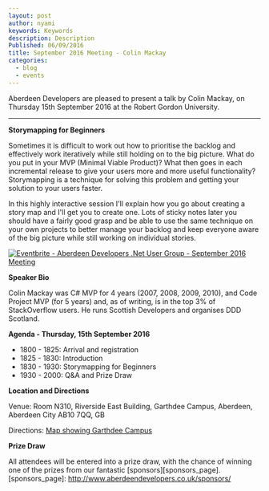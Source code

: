 ```yaml
---
layout: post
author: nyami
keywords: Keywords
description: Description
Published: 06/09/2016
title: September 2016 Meeting - Colin Mackay
categories:
  - blog
  - events
---
```

Aberdeen Developers are pleased to present a talk by Colin Mackay, on Thursday 15th September 2016 at the Robert Gordon University.

***

**Storymapping for Beginners**

Sometimes it is difficult to work out how to prioritise the backlog and effectively work iteratively while still holding on to the big picture. What do you put in your MVP (Minimal Viable Product)? What then goes in each incremental release to give your users more and more useful functionality? Storymapping is a technique for solving this problem and getting your solution to your users faster.

In this highly interactive session I'll explain how you go about creating a story map and I'll get you to create one. Lots of sticky notes later you should have a fairly good grasp and be able to use the same technique on your own projects to better manage your backlog and keep everyone aware of the big picture while still working on individual stories.

[![Eventbrite - Aberdeen Developers .Net User Group - September 2016 Meeting](https://www.eventbrite.com/custombutton?eid=11987778769)](http://www.eventbrite.com/e/aberdeen-developers-net-user-group-september-2016-meeting-tickets-27403321071?aff=blog)

**Speaker Bio**

Colin Mackay was C# MVP for 4 years (2007, 2008, 2009, 2010), and Code Project MVP (for 5 years) and, as of writing, is in the top 3% of StackOverflow users. He runs Scottish Developers and organises DDD Scotland.

**Agenda - Thursday, 15th September 2016**

+ 1800 - 1825: Arrival and registration
+ 1825 - 1830: Introduction
+ 1830 - 1930: Storymapping for Beginners
+ 1930 - 2000: Q&A and Prize Draw

**Location and Directions**

Venue: Room N310, Riverside East Building, Garthdee Campus, Aberdeen, Aberdeen City AB10 7QQ, GB

Directions: [Map showing Garthdee Campus](https://maps.google.co.uk/maps?q=Faculty+of+Health+%26+Social+Care,+Garthdee+Campus,+Aberdeen,+Aberdeen+City+AB10+7QG,+GB&hl=en&ll=57.119317,-2.136133&spn=0.004165,0.012413&sll=57.746995,-4.687341&sspn=8.392957,25.422363&hq=Faculty+of+Health+%26+Social+Care,+Garthdee+Campus,&hnear=AB10+7QG,+United+Kingdom&t=m&z=17&iwloc=A)

**Prize Draw**

All attendees will be entered into a prize draw, with the chance of winning one of the prizes from our fantastic [sponsors][sponsors_page].
[sponsors_page]: http://www.aberdeendevelopers.co.uk/sponsors/
